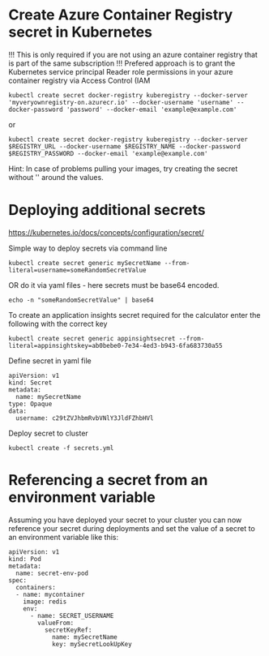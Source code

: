 # Create Azure Container Registry secret in Kubernetes

!!! This is only required if you are not using an azure container registry that is part of the same subscription
!!! Prefered approach is to grant the Kubernetes service principal Reader role permissions in your azure container registry via Access Control (IAM

```
kubectl create secret docker-registry kuberegistry --docker-server 'myveryownregistry-on.azurecr.io' --docker-username 'username' --docker-password 'password' --docker-email 'example@example.com'

```

or

```
kubectl create secret docker-registry kuberegistry --docker-server $REGISTRY_URL --docker-username $REGISTRY_NAME --docker-password $REGISTRY_PASSWORD --docker-email 'example@example.com'
```

Hint: In case of problems pulling your images, try creating the secret without '' around the values.

# Deploying additional secrets
https://kubernetes.io/docs/concepts/configuration/secret/

Simple way to deploy secrets via command line
```
kubectl create secret generic mySecretName --from-literal=username=someRandomSecretValue
```
OR do it via yaml files  - here secrets must be base64 encoded.
~~~
echo -n "someRandomSecretValue" | base64
~~~

To create an application insights secret required for the calculator enter the following with the correct key
~~~
kubectl create secret generic appinsightsecret --from-literal=appinsightskey=ab0bebe0-7e34-4ed3-b943-6fa683730a55
~~~

Define secret in yaml file
```
apiVersion: v1
kind: Secret
metadata:
  name: mySecretName
type: Opaque
data:
  username: c29tZVJhbmRvbVNlY3JldFZhbHVl
```

Deploy secret to cluster
```
kubectl create -f secrets.yml
```

# Referencing a secret from an environment variable

Assuming you have deployed your secret to your cluster you can now reference your secret during deployments and set the value of a secret to an environment variable like this:

```
apiVersion: v1
kind: Pod
metadata:
  name: secret-env-pod
spec:
  containers:
  - name: mycontainer
    image: redis
    env:
      - name: SECRET_USERNAME
        valueFrom:
          secretKeyRef:
            name: mySecretName
            key: mySecretLookUpKey
```
